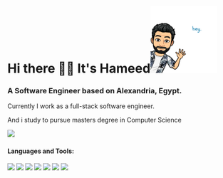 </div>
<h1>Hi there 👋🏼 It's Hameed<img src="https://github.com/7ameed/7ameed/blob/master/hey.png" width="150"></h1>

<h3> A Software Engineer based on Alexandria, Egypt. </h3>

<p> Currently I work as a full-stack software engineer. </p>
<p> And i study to pursue masters degree in Computer Science </p>
</div>

<div >
<img src="https://github-readme-stats.vercel.app/api?username=7ameed&show_icons=true&hide_border=true" >
</div>

<div width="100%">
<h4> Languages and Tools: </h4>
<p>
  <img src="https://media3.giphy.com/media/kdFc8fubgS31b8DsVu/giphy.webp" width="50">
  <img src="https://media.giphy.com/media/SU2ic3wTfuC6JhD1lA/giphy.gif" width="50">
  <img src="https://media3.giphy.com/media/ln7z2eWriiQAllfVcn/200w.webp" width="50">
  <img src="https://i.giphy.com/media/LMt9638dO8dftAjtco/200.webp" width="50">
  <img src="https://i.giphy.com/media/eNAsjO55tPbgaor7ma/200w.webp" width="50">
  <img src="https://media.giphy.com/media/kH1DBkPNyZPOk0BxrM/giphy.gif" width="100">
  <img src="https://i.giphy.com/media/IdyAQJVN2kVPNUrojM/200.webp" width="50">
</p>
</div>
